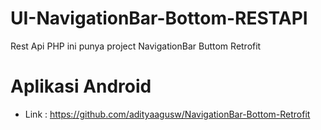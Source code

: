 # UI-NavigationBar-Bottom-RESTAPI

Rest Api PHP ini punya project NavigationBar Buttom Retrofit

# Aplikasi Android
- Link : https://github.com/adityaagusw/NavigationBar-Bottom-Retrofit
